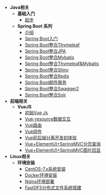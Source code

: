- **Java相关**
  - **基础入门**
    - [起步](#)
  - **Spring Boot 系列**
    - [介绍](docs/zh-cn/java/spring-boot/README.md)
    - [Spring Boot入门](docs/zh-cn/java/spring-boot/spring-boot.md)
    - [Spring Boot整合Thymeleaf](docs/zh-cn/java/spring-boot/spring-boot-thymeleaf.md)
    - [Spring Boot整合JPA](docs/zh-cn/java/spring-boot/spring-boot-jpa.md)
    - [Spring Boot整合Mybatis](docs/zh-cn/java/spring-boot/spring-boot-mybatis.md)
    - [Spring Boot整合Thymeleaf&Mybatis](docs/zh-cn/java/spring-boot/spring-boot-thymeleaf-mybatis.md)
    - [Spring Boot整合Shiro](docs/zh-cn/java/spring-boot/spring-boot-shiro.md)
    - [Spring Boot整合Redis](docs/zh-cn/java/spring-boot/spring-boot-redis.md)
    - [Spring Boot邮件服务](docs/zh-cn/java/spring-boot/spring-boot-mail.md)
    - [Spring Boot整合Swagger2](docs/zh-cn/java/spring-boot/spring-boot-swagger.md)
    - [Spring Boot整合Solr](docs/zh-cn/java/spring-boot/spring-boot-solr.md)
- **前端相关**
  - **VueJS**
    - [初始Vue Js](docs/zh-cn/web/vue/vue-start.md)
    - [Vue-resource数据交互](docs/zh-cn/web/vue/vue-resource.md)
    - [Vue路由](docs/zh-cn/web/vue/vue-router.md)
    - [Vue组件](docs/zh-cn/web/vue/vue-component.md)
    - [Vue前后端分离开发初体验](docs/zh-cn/web/vue/vue-develop.md)
    - [Vue+ElementUI+SpringMVC分页查询](docs/zh-cn/web/vue/vue-pagehelper.md)
    - [Vue+ElementUI+SpringMVC图片回显](docs/zh-cn/web/vue/vue-image.md)
- **Linux相关**
  - **环境安装**
    - [CentOS-7.x系统安装](docs/zh-cn/linux/develop-environment/centos.md)
    - [Docker环境安装](docs/zh-cn/linux/develop-environment/docker.md)
    - [Nginx环境部署](docs/zh-cn/linux/develop-environment/nginx.md)
    - [FastDFS分布式文件系统搭建](docs/zh-cn/linux/develop-environment/fastdfs.md)

